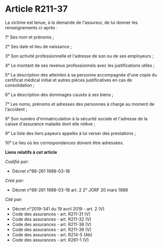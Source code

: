 # Article R211-37

La victime est tenue, à la demande de l'assureur, de lui donner les renseignements ci-après :

1° Ses nom et prénoms ;

2° Ses date et lieu de naissance ;

3° Son activité professionnelle et l'adresse de son ou de ses employeurs ;

4° Le montant de ses revenus professionnels avec les justifications utiles ;

5° La description des atteintes à sa personne accompagnée d'une copie du certificat médical initial et autres pièces
justificatives en cas de consolidation ;

6° La description des dommages causés à ses biens ;

7° Les noms, prénoms et adresses des personnes à charge au moment de l'accident ;

8° Son numéro d'immatriculation à la sécurité sociale et l'adresse de la caisse d'assurance maladie dont elle relève ;

9° La liste des tiers payeurs appelés à lui verser des prestations ;

10° Le lieu où les correspondances doivent être adressées.

**Liens relatifs à cet article**

_Codifié par_:

  - Décret n°88-261 1988-03-18

_Créé par_:

  - Décret n°88-261 1988-03-18 art. 2 2° JORF 20 mars 1988

_Cité par_:

  - Décret n°2019-341 du 19 avril 2019 - art. 2 (V)
  - Code des assurances - art. R211-31 (V)
  - Code des assurances - art. R211-32 (V)
  - Code des assurances - art. R211-38 (V)
  - Code des assurances - art. R211-39 (V)
  - Code des assurances - art. R214-5 (Ab)
  - Code des assurances - art. R261-1 (V)
